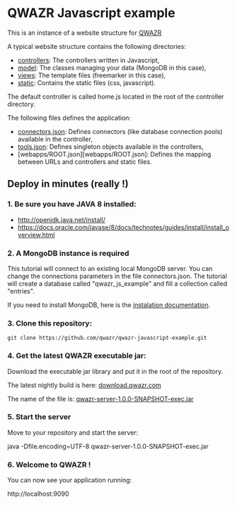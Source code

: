 QWAZR Javascript example
========================

This is an instance of a website structure for [QWAZR](https://www.qwazr.com)

A typical website structure contains the following directories:
- [controllers](src/js/controller): The controllers written in Javascript,
- [model](src/js/model): The classes managing your data (MongoDB in this case),
- [views](src/views): The template files (freemarker in this case),
- [static](src/static): Contains the static files (css, javascript).

The default controller is called home.js located in the root of the controller directory.

The following files defines the application:
- [connectors.json](connectors.json): Defines connectors (like database connection pools) available in the controller,
- [tools.json](tools.json): Defines singleton objects available in the controllers,
- [webapps/ROOT.json][webapps/ROOT.json]: Defines the mapping between URLs and controllers and static files.

Deploy in minutes (really !)
----------------------------

### 1. Be sure you have JAVA 8 installed:

- http://openjdk.java.net/install/
- https://docs.oracle.com/javase/8/docs/technotes/guides/install/install_overview.html

### 2. A MongoDB instance is required

This tutorial will connect to an existing local MongoDB server.
You can change the connections parameters in the file connectors.json.
The tutorial will create a database called "qwazr_js_example" and fill a collection called "entries".

If you need to install MongoDB, here is the [instalation documentation](https://docs.mongodb.org/v3.0/installation/).

### 3. Clone this repository:

```shell
git clone https://github.com/qwazr/qwazr-javascript-example.git
```

### 4. Get the latest QWAZR executable jar:

Download the executable jar library and put it in the root of the repository.

The latest nightly build is here: [download.qwazr.com](http://download.qwazr.com/latest)

The name of the file is: [qwazr-server-1.0.0-SNAPSHOT-exec.jar](http://download.qwazr.com/latest/qwazr-server-1.0.0-SNAPSHOT-exec.jar)

### 5. Start the server

Move to your repository and start the server:

java -Dfile.encoding=UTF-8 qwazr-server-1.0.0-SNAPSHOT-exec.jar

### 6. Welcome to QWAZR !

You can now see your application running:

http://localhost:9090